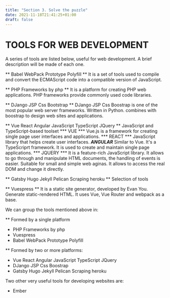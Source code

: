 ```yaml
---
title: "Section 3. Solve the puzzle"
date: 2021-11-18T21:41:25+01:00
draft: false
---
```


# TOOLS FOR WEB DEVELOPMENT

A series of tools are listed below, useful for web development. A brief description will be made of each one.

** Babel WebPack Prototype Polyfill **
It is a set of tools used to compile and convert the ECMAScript code into a compatible version of JavaScript.

** PHP Frameworks by php **
It is a platform for creating PHP web applications. PHP frameworks provide commonly used code libraries.

** DJango JSP Css Bootstrap **
DJango JSP Css Boostrap is one of the most popular web server frameworks. Written in Python. combines with boostrap to design web sites and applications.

** Vue React Angular JavaScript TypeScript JQuery **
JavaScript and TypeScript-based toolset
*** VUE ***
Vue.js is a framework for creating single page user interfaces and applications.
*** REACT ***
JavaScript library that helps create user interfaces.
***ANGULAR***
Similar to Vue. It's a TypeScriprt framework. It is used to create and maintain single page applications.
*** JQUERY ***
It is a feature-rich JavaScript library. It allows to go through and manipulate HTML documents, the handling of events is easier. Suitable for small and simple web aginas. It allows to access the real DOM and change it directly.

** Gatsby Hugo Jekyll Pelican Scraping heroku **
Selection of tools

** Vuespress **
It is a static site generator, developed by Evan You. Generate static-rendered HTML. It uses Vue, Vue Router and webpack as a base.

We can group the tools mentioned above in:

** Formed by a single platform
 - PHP Frameworks by php
 - Vuespress
 - Babel WebPack Prototype Polyfill

** Formed by two or more platforms:
 - Vue React Angular JavaScript TypeScript JQuery
 - DJango JSP Css Boostrap
 - Gatsby Hugo Jekyll Pelican Scraping heroku

 Two other very useful tools for developing websites are:
 - Ember